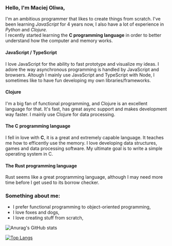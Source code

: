 ### Hello, I'm Maciej Oliwa,

I'm an ambitious programmer that likes to create things from scratch.
I've been learning *JavaScript* for 4 years now, I also have a lot of experience in *Python* and *Clojure.*<br>
I recently started learning the **C programming language** in order to better understand how the computer and memory works. 

#### JavaScript / TypeScript
I love JavaScript for the ability to fast prototype and visualize my ideas. I adore the way asynchronous programming is handled by JavaScript and browsers. Altough I mainly use JavaScript and TypeScript with Node, I sometimes like to have fun developing my own libraries/frameworks.

#### Clojure
I'm a big fan of functional programming, and Clojure is an excellent language for that. It's fast, has great async support and makes development way faster. I mainly use Clojure for data processing.

#### The C programming language
I fell in love with **C**, it is a great and extremely capable language. It teaches me how to efficently use the memory. I love developing data structures, games and data processing software. My ultimate goal is to write a simple operating system in C.

#### The Rust programming language
Rust seems like a great programming language, although I may need more time before I get used to its borrow checker.

### Something about me:
* I prefer functional programming to object-oriented programming,
* I love foxes and dogs,
* I love creating stuff from scratch,

![Anurag's GitHub stats](https://github-readme-stats.vercel.app/api?username=maciejoliwa&theme=dark&show_icons=true)

[![Top Langs](https://github-readme-stats.vercel.app/api/top-langs/?username=maciejoliwa&theme=dark)](https://github.com/anuraghazra/github-readme-stats)
